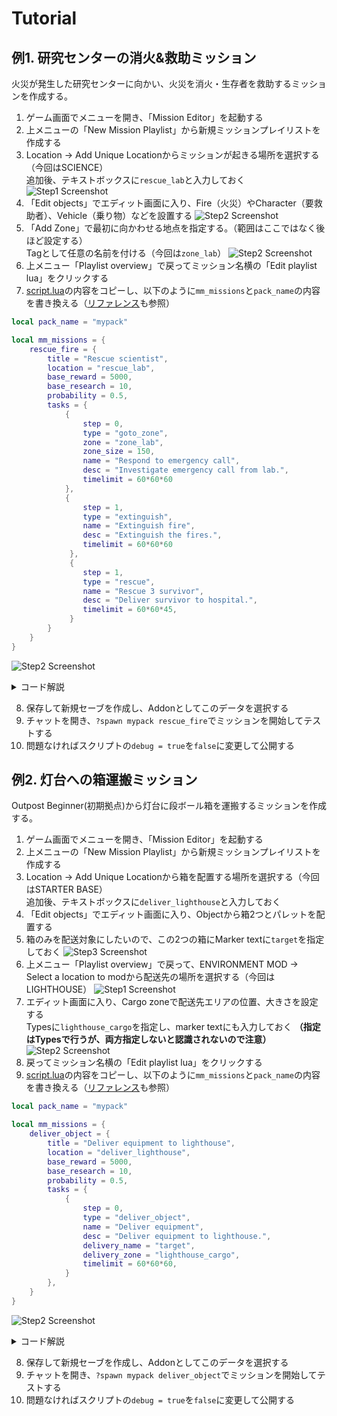 # Tutorial

## 例1. 研究センターの消火&救助ミッション

火災が発生した研究センターに向かい、火災を消火・生存者を救助するミッションを作成する。

1. ゲーム画面でメニューを開き、「Mission Editor」を起動する
2. 上メニューの「New Mission Playlist」から新規ミッションプレイリストを作成する
3. Location -> Add Unique Locationからミッションが起きる場所を選択する（今回はSCIENCE）\
追加後、テキストボックスに`rescue_lab`と入力しておく
![Step1 Screenshot](image/a-step1.jpg)
4. 「Edit objects」でエディット画面に入り、Fire（火災）やCharacter（要救助者）、Vehicle（乗り物）などを設置する
![Step2 Screenshot](image/a-step2.jpg)
5. 「Add Zone」で最初に向かわせる地点を指定する。（範囲はここではなく後ほど設定する）\
Tagとして任意の名前を付ける（今回は`zone_lab`）
![Step2 Screenshot](image/a-step3.jpg)
6. 上メニュー「Playlist overview」で戻ってミッション名横の「Edit playlist lua」をクリックする
7. [script.lua](/script.lua)の内容をコピーし、以下のように`mm_missions`と`pack_name`の内容を書き換える（[リファレンス](/doc/Refernce_JP.md)も参照）
```lua
local pack_name = "mypack" 
```
```lua
local mm_missions = {
	rescue_fire = {
		title = "Rescue scientist",
		location = "rescue_lab",
		base_reward = 5000,
		base_research = 10, 
		probability = 0.5,
		tasks = {
			{
				step = 0,
				type = "goto_zone",
				zone = "zone_lab",
				zone_size = 150,
				name = "Respond to emergency call",
				desc = "Investigate emergency call from lab.",
				timelimit = 60*60*60
			},
			{
				step = 1,
				type = "extinguish",
				name = "Extinguish fire",
				desc = "Extinguish the fires.",
				timelimit = 60*60*60
			 },
			 {
				step = 1,
				type = "rescue",
				name = "Rescue 3 survivor",
				desc = "Deliver survivor to hospital.",
				timelimit = 60*60*45,
			 }
		}
	}
}

```
![Step2 Screenshot](image/a-step4.jpg)
<details><summary>コード解説</summary><div>

```lua
local mm_missions = {
	rescue_fire = {
		title = "Rescue scientist", -- ミッション名
		location = "rescue_lab",    -- Step3で指定したLocation
		base_reward = 5000, --報酬
		base_research = 10, 
		probability = 0.5,  -- 発生確率
		tasks = {
			{
				-- 指定したゾーン(zone_lab)に移動する。
				step = 0, -- 最初のステップ
				type = "goto_zone",   -- 「ゾーンに移動する」というタスク
				zone = "zone_lab", -- Step5で指定したゾーン名
				zone_size = 150,      -- ゾーン半径
				name = "Respond to emergency call", -- タイトル
				desc = "Investigate emergency call from lab.", -- 説明
				timelimit = 60*60*60 -- 制限時間(tick) 60*60*60=1時間
			},
			{
				-- 火災を消火する。デフォルトではlocation内すべてのfireが対象
				step = 1, -- 2つめのステップ。前のステップが終わるまでは表示されない
				type = "extinguish",
				name = "Extinguish fire",
				desc = "Extinguish the fires.",
				timelimit = 60*60*60
			 },
			 {
				-- 生存者を救助する。デフォルトではlocation内すべてのcharacterが対象
				step = 1, -- 同じstepが複数ある場合、同時に表示される
				type = "rescue",
				name = "Rescue 3 survivor",
				desc = "Deliver survivor to hospital.",
				timelimit = 60*60*45,
			 }
		}
	}
}
```

</div></details>

8. 保存して新規セーブを作成し、Addonとしてこのデータを選択する
9. チャットを開き、`?spawn mypack rescue_fire`でミッションを開始してテストする
10. 問題なければスクリプトの`debug = true`を`false`に変更して公開する

## 例2. 灯台への箱運搬ミッション

Outpost Beginner(初期拠点)から灯台に段ボール箱を運搬するミッションを作成する。

1. ゲーム画面でメニューを開き、「Mission Editor」を起動する
2. 上メニューの「New Mission Playlist」から新規ミッションプレイリストを作成する
3. Location -> Add Unique Locationから箱を配置する場所を選択する（今回はSTARTER BASE）\
追加後、テキストボックスに`deliver_lighthouse`と入力しておく
4. 「Edit objects」でエディット画面に入り、Objectから箱2つとパレットを配置する
5. 箱のみを配送対象にしたいので、この2つの箱にMarker textに`target`を指定しておく
![Step3 Screenshot](image/b-step3.jpg)
6. 上メニュー「Playlist overview」で戻って、ENVIRONMENT MOD -> Select a location to modから配送先の場所を選択する（今回はLIGHTHOUSE）
![Step1 Screenshot](image/b-step1.jpg)
7. エディット画面に入り、Cargo zoneで配送先エリアの位置、大きさを設定する\
Typesに`lighthouse_cargo`を指定し、marker textにも入力しておく **（指定はTypesで行うが、両方指定しないと認識されないので注意）**
![Step2 Screenshot](image/b-step2.jpg)
8. 戻ってミッション名横の「Edit playlist lua」をクリックする
9. [script.lua](/script.lua)の内容をコピーし、以下のように`mm_missions`と`pack_name`の内容を書き換える（[リファレンス](/doc/Refernce_JP.md)も参照）
```lua
local pack_name = "mypack" 
```
```lua
local mm_missions = {
	deliver_object = {
		title = "Deliver equipment to lighthouse",
		location = "deliver_lighthouse",
		base_reward = 5000,
		base_research = 10, 
		probability = 0.5,
		tasks = {
			{
				step = 0,
				type = "deliver_object",
				name = "Deliver equipment",
				desc = "Deliver equipment to lighthouse.",
				delivery_name = "target",
				delivery_zone = "lighthouse_cargo",
				timelimit = 60*60*60,
			}
		},
	}
}

```
![Step2 Screenshot](image/a-step4.jpg)
<details><summary>コード解説</summary><div>

```lua
local mm_missions = {
	deliver_object = {
		title = "Deliver equipment to lighthouse", -- ミッション名
		location = "deliver_lighthouse", -- Step3で指定したLocation
		base_reward = 5000, --報酬(現金)
		base_research = 10, --報酬(リサーチポイント)
		probability = 0.5,-- 発生確率
		tasks = {
			{
				-- 指定したCargo zone(zone_lab)に配達する。
				step = 0,-- 最初のステップ
				type = "deliver_object",-- 「ゾーンに移動する」というタスク
				name = "Deliver equipment", -- タイトル
				desc = "Deliver equipment to lighthouse.",-- 説明
				delivery_name = "target", -- Step5で指定した配送対象のMarker text
				delivery_zone = "lighthouse_cargo",  -- Step7で指定した配送先のCargo zoneのTypes
				timelimit = 60*60*60, -- 制限時間(tick) 60*60*60=1時間
			}
		},
	}
}
```

</div></details>

8. 保存して新規セーブを作成し、Addonとしてこのデータを選択する
9. チャットを開き、`?spawn mypack deliver_object`でミッションを開始してテストする
10. 問題なければスクリプトの`debug = true`を`false`に変更して公開する